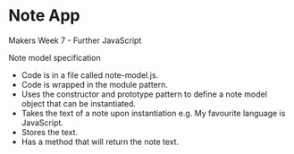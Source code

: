 
# Note App
Makers Week 7 - Further JavaScript

Note model specification

* Code is in a file called note-model.js.
* Code is wrapped in the module pattern.
* Uses the constructor and prototype pattern to define a note model object that can be instantiated.
* Takes the text of a note upon instantiation e.g. My favourite language is JavaScript.
* Stores the text.
* Has a method that will return the note text.
